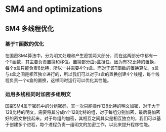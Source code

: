# SM4 and optimizations

## SM4 多线程优化

### 基于T函数的优化

在国密SM4算法中，分为明文处理和产生密钥两大部分，而在这两部分中都有一个T函数，其主要负责置换和移位。置换部分由s盒担任，因为有32比特的置换，每个s盒只能负责8比特，所以一共需要4个s盒。而对于该T函数的置换算法，s盒与s盒之间是相互独立进行的，所以我们可以对于s盒的置换创建4个线程，每个线程负责一个s盒的置换，这样同时运行可以优化其性能。

### 运用多线程同时加密多组明文

国密SM4属于密码中的分组密码，其一次只能操作128比特的明文加密，对于大于128比特的明文，需要将其分成n个128比特的组，对于每组分别加密，最后将加密好的密文拼接起来。对于每组的加密，其相互之间其实是相互独立的，我们可以基于创建多个进程，每个进程负责一组明文的加密工作，以此来提升程序性能。
